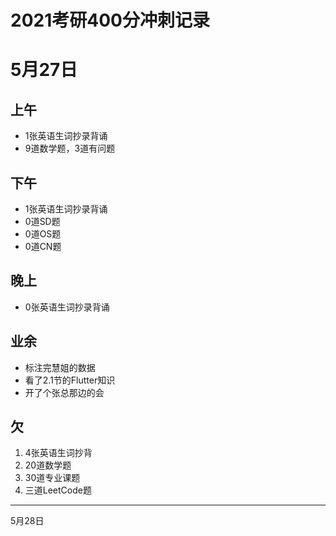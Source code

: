 # 2021考研400分冲刺记录

# 5月27日
## 上午
* 1张英语生词抄录背诵
* 9道数学题，3道有问题
## 下午
* 1张英语生词抄录背诵
* 0道SD题
* 0道OS题
* 0道CN题
## 晚上
* 0张英语生词抄录背诵

## 业余
* 标注完慧姐的数据
* 看了2.1节的Flutter知识
* 开了个张总那边的会

## 欠
1. 4张英语生词抄背
2. 20道数学题
3. 30道专业课题
4. 三道LeetCode题

---

5月28日